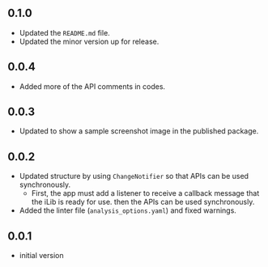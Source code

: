 ## 0.1.0
* Updated the `README.md` file.
* Updated the minor version up for release.

## 0.0.4
* Added more of the API comments in codes.

## 0.0.3
* Updated to show a sample screenshot image in the published package.

## 0.0.2
* Updated structure by using `ChangeNotifier` so that APIs can be used synchronously.
  *  First, the app must add a listener to receive a callback message that the iLib is ready for use. then the APIs can be used synchronously.
* Added the linter file (`analysis_options.yaml`) and fixed warnings.

## 0.0.1
* initial version